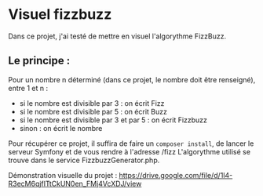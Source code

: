 # Visuel fizzbuzz

Dans ce projet, j'ai testé de mettre en visuel l'algorythme FizzBuzz.

## Le principe : 

Pour un nombre n déterminé (dans ce projet, le nombre doit être renseigné), entre 1 et n :

   - si le nombre est divisible par 3 : on écrit Fizz
   - si le nombre est divisible par 5 : on écrit Buzz
   - si le nombre est divisible par 3 et par 5 : on écrit Fizzbuzz
   - sinon : on écrit le nombre

Pour récupérer ce projet, il suffira de faire un `composer install`, de lancer le serveur Symfony et de vous rendre à l'adresse /fizz
L'algorythme utilisé se trouve dans le service FizzbuzzGenerator.php.

Démonstration visuelle du projet : https://drive.google.com/file/d/1l4-R3ecM6qjfITtCkUN0en_FMj4VcXDJ/view
